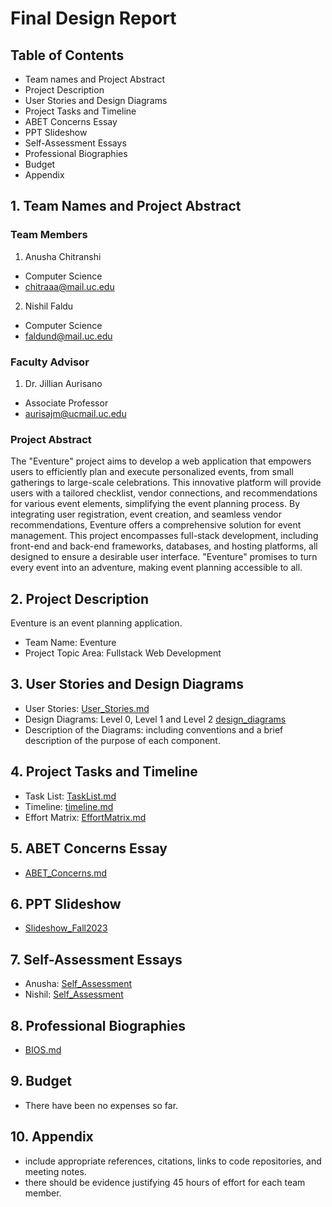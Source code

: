 # Final Design Report

## Table of Contents
 - Team names and Project Abstract
 - Project Description
 - User Stories and Design Diagrams
 - Project Tasks and Timeline
 - ABET Concerns Essay
 - PPT Slideshow
 - Self-Assessment Essays 
 - Professional Biographies
 - Budget
 - Appendix

## 1. Team Names and Project Abstract

### Team Members

1. Anusha Chitranshi

-  Computer Science
-  chitraaa@mail.uc.edu

2. Nishil Faldu

- Computer Science
- faldund@mail.uc.edu

### Faculty Advisor

1. Dr. Jillian Aurisano

- Associate Professor
-  aurisajm@ucmail.uc.edu

### Project Abstract
The "Eventure" project aims to develop a web application that empowers users to efficiently plan and execute personalized events, from small gatherings to large-scale celebrations. This innovative platform will provide users with a tailored checklist, vendor connections, and recommendations for various event elements, simplifying the event planning process. By integrating user registration, event creation, and seamless vendor recommendations, Eventure offers a comprehensive solution for event management. This project encompasses full-stack development, including front-end and back-end frameworks, databases, and hosting platforms, all designed to ensure a desirable user interface. "Eventure" promises to turn every event into an adventure, making event planning accessible to all.

## 2. Project Description
Eventure is an event planning application. 

- Team Name: Eventure
- Project Topic Area: Fullstack Web Development

## 3. User Stories and Design Diagrams
- User Stories: [User_Stories.md](https://bitbucket.org/eventureapp/eventure/src/develop/senior_design/User_Stories.md)
- Design Diagrams: Level 0, Level 1 and Level 2 [design_diagrams](https://bitbucket.org/eventureapp/eventure/src/develop/senior_design/design_diagrams/)
- Description of the Diagrams: including conventions and a brief description of the purpose of each component.

## 4. Project Tasks and Timeline
- Task List: [TaskList.md](https://bitbucket.org/eventureapp/eventure/src/develop/senior_design/TaskList.md)
- Timeline: [timeline.md](https://bitbucket.org/eventureapp/eventure/src/8cd0665907a3/senior_design/timeline.md?at=develop)
- Effort Matrix: [EffortMatrix.md](https://bitbucket.org/eventureapp/eventure/src/develop/senior_design/EffortMatrix.md)

## 5. ABET Concerns Essay
- [ABET_Concerns.md](https://bitbucket.org/eventureapp/eventure/src/develop/senior_design/ABET_Concerns.md)

## 6. PPT Slideshow
- [Slideshow_Fall2023](https://docs.google.com/presentation/d/1ieHQh_m14ma98bE--ONzPvmpm8qnWEzNSEhZ-Mcs-mQ/edit#slide=id.g54dda1946d_6_322)

## 7. Self-Assessment Essays
- Anusha: [Self_Assessment](https://bitbucket.org/eventureapp/eventure/src/develop/senior_design/AnushaCapstoneAssessment.md)
- Nishil: [Self_Assessment](https://bitbucket.org/eventureapp/eventure/src/develop/senior_design/NishilCapstoneAssessment.md)

## 8. Professional Biographies
- [BIOS.md](https://bitbucket.org/eventureapp/eventure/src/develop/senior_design/BIOS.md)

## 9. Budget 
- There have been no expenses so far. 

## 10. Appendix
- include appropriate references, citations, links to code repositories, and meeting notes.
- there should be evidence justifying 45 hours of effort for each team member.


